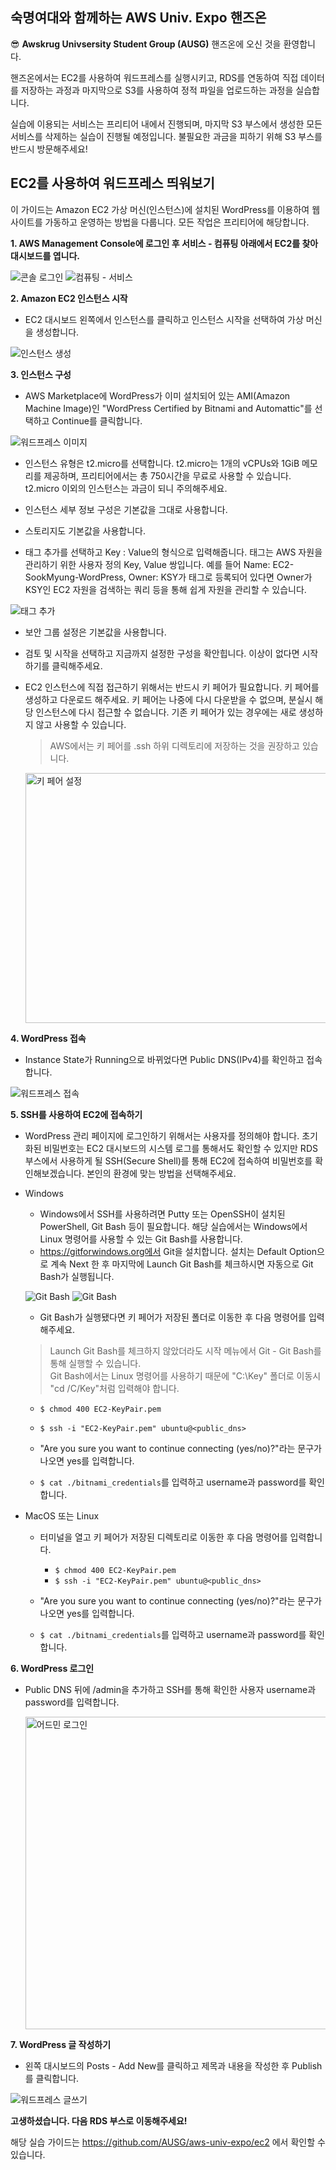 ## 숙명여대와 함께하는 AWS Univ. Expo 핸즈온

😎 **Awskrug Univsersity Student Group (AUSG)** 핸즈온에 오신 것을 환영합니다.

핸즈온에서는 EC2를 사용하여 워드프레스를 실행시키고, RDS를 연동하여 직접 데이터를 저장하는 과정과 마지막으로 S3를 사용하여 정적 파일을 업로드하는 과정을 실습합니다.

실습에 이용되는 서비스는 프리티어 내에서 진행되며, 마지막 S3 부스에서 생성한 모든 서비스를 삭제하는 실습이 진행될 예정입니다. 불필요한 과금을 피하기 위해 S3 부스를 반드시 방문해주세요!

## EC2를 사용하여 워드프레스 띄워보기

이 가이드는 Amazon EC2 가상 머신(인스턴스)에 설치된 WordPress를 이용하여 웹사이트를 가동하고 운영하는 방법을 다룹니다.
모든 작업은 프리티어에 해당합니다.

**1. AWS Management Console에 로그인 후 서비스 - 컴퓨팅 아래에서 EC2를 찾아 대시보드를 엽니다.**

![콘솔 로그인](./img/console_login.png)
![컴퓨팅 - 서비스](./img/computing_service.png)

**2. Amazon EC2 인스턴스 시작**

- EC2 대시보드 왼쪽에서 인스턴스를 클릭하고 인스턴스 시작을 선택하여 가상 머신을 생성합니다.

![인스턴스 생성](./img/launch_instance.png)

**3. 인스턴스 구성**

- AWS Marketplace에 WordPress가 이미 설치되어 있는 AMI(Amazon Machine Image)인 "WordPress Certified by Bitnami and Automattic"를 선택하고 Continue를 클릭합니다.

![워드프레스 이미지](./img/ami_wordpress.png)

- 인스턴스 유형은 t2.micro를 선택합니다. t2.micro는 1개의 vCPUs와 1GiB 메모리를 제공하며, 프리티어에서는 총 750시간을 무료로 사용할 수 있습니다. t2.micro 이외의 인스턴스는 과금이 되니 주의해주세요.

- 인스턴스 세부 정보 구성은 기본값을 그대로 사용합니다.

- 스토리지도 기본값을 사용합니다.

- 태그 추가를 선택하고 Key : Value의 형식으로 입력해줍니다. 태그는 AWS 자원을 관리하기 위한 사용자 정의 Key, Value 쌍입니다. 예를 들어 Name: EC2-SookMyung-WordPress, Owner: KSY가 태그로 등록되어 있다면 Owner가 KSY인 EC2 자원을 검색하는 쿼리 등을 통해 쉽게 자원을 관리할 수 있습니다.

![태그 추가](./img/add_tag.png)

- 보안 그룹 설정은 기본값을 사용합니다.

- 검토 및 시작을 선택하고 지금까지 설정한 구성을 확안힙니다. 이상이 없다면 시작하기를 클릭해주세요.

- EC2 인스턴스에 직접 접근하기 위해서는 반드시 키 페어가 필요합니다. 키 페어를 생성하고 다운로드 해주세요. 키 페어는 나중에 다시 다운받을 수 없으며, 분실시 해당 인스턴스에 다시 접근할 수 없습니다. 기존 키 페어가 있는 경우에는 새로 생성하지 않고 사용할 수 있습니다.

  > AWS에서는 키 페어를 .ssh 하위 디렉토리에 저장하는 것을 권장하고 있습니다.

  <img src="./img/ec2-keypair.png" alt="키 페어 설정" width="650px" height="400px" />

**4. WordPress 접속**

- Instance State가 Running으로 바뀌었다면 Public DNS(IPv4)를 확인하고 접속합니다.

![워드프레스 접속](./img/ec2-publicip.png)

**5. SSH를 사용하여 EC2에 접속하기**

- WordPress 관리 페이지에 로그인하기 위해서는 사용자를 정의해야 합니다. 초기화된 비밀번호는 EC2 대시보드의 시스템 로그를 통해서도 확인할 수 있지만 RDS 부스에서 사용하게 될 SSH(Secure Shell)를 통해 EC2에 접속하여 비밀번호를 확인해보겠습니다. 본인의 환경에 맞는 방법을 선택해주세요.

- Windows

  - Windows에서 SSH를 사용하려면 Putty 또는 OpenSSH이 설치된 PowerShell, Git Bash 등이 필요합니다. 해당 실습에서는 Windows에서 Linux 명령어를 사용할 수 있는 Git Bash를 사용합니다.
  - https://gitforwindows.org에서 Git을 설치합니다. 설치는 Default Option으로 계속 Next 한 후 마지막에 Launch Git Bash를 체크하시면 자동으로 Git Bash가 실행됩니다.

  ![Git Bash](./img/git-1.png)
  ![Git Bash](./img/git-2.png)

  - Git Bash가 실행됐다면 키 페어가 저장된 폴더로 이동한 후 다음 명령어를 입력해주세요.
  > Launch Git Bash를 체크하지 않았더라도 시작 메뉴에서 Git - Git Bash를 통해 실행할 수 있습니다.  
  > Git Bash에서는 Linux 명령어를 사용하기 때문에 "C:\Key" 폴더로 이동시 "cd /C/Key"처럼 입력해야 합니다.

    - `$ chmod 400 EC2-KeyPair.pem`
    - `$ ssh -i "EC2-KeyPair.pem" ubuntu@<public_dns>`

  - "Are you sure you want to continue connecting (yes/no)?"라는 문구가 나오면 yes를 입력합니다.

  - `$ cat ./bitnami_credentials`를 입력하고 username과 password를 확인합니다.

- MacOS 또는 Linux

  - 터미널을 열고 키 페어가 저장된 디렉토리로 이동한 후 다음 명령어를 입력합니다.

    - `$ chmod 400 EC2-KeyPair.pem`
    - `$ ssh -i "EC2-KeyPair.pem" ubuntu@<public_dns>`

  - "Are you sure you want to continue connecting (yes/no)?"라는 문구가 나오면 yes를 입력합니다.

  - `$ cat ./bitnami_credentials`를 입력하고 username과 password를 확인합니다.

**6. WordPress 로그인**

- Public DNS 뒤에 /admin을 추가하고 SSH를 통해 확인한 사용자 username과 password를 입력합니다.

  <img src="./img/admin-login.png" alt="어드민 로그인" width="650px" height="500px" />

**7. WordPress 글 작성하기**

- 왼쪽 대시보드의 Posts - Add New를 클릭하고 제목과 내용을 작성한 후 Publish를 클릭합니다.

![워드프레스 글쓰기](./img/wordpress-new.png)

**고생하셨습니다. 다음 RDS 부스로 이동해주세요!**

해당 실습 가이드는 https://github.com/AUSG/aws-univ-expo/ec2 에서 확인할 수 있습니다.
